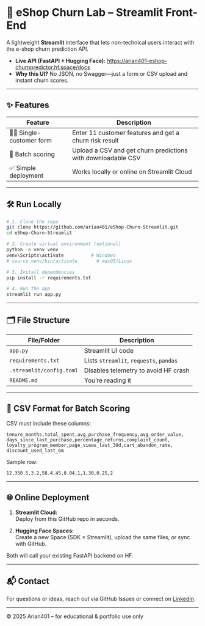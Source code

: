 # 🛒 eShop Churn Lab – Streamlit Front-End

A lightweight **Streamlit** interface that lets non-technical users interact with the e-shop churn prediction API.

- **Live API (FastAPI + Hugging Face):** https://arian401-eshop-churnpredictor.hf.space/docs
- **Why this UI?** No JSON, no Swagger—just a form or CSV upload and instant churn scores.

---

## ✨ Features
| Feature              | Description                                                  |
|----------------------|--------------------------------------------------------------|
| 🧑‍💻 Single-customer form | Enter 11 customer features and get a churn risk result        |
| 📄 Batch scoring     | Upload a CSV and get churn predictions with downloadable CSV |
| ✅ Simple deployment | Works locally or online on Streamlit Cloud                   |

---

## 🛠 Run Locally

```bash
# 1. Clone the repo
git clone https://github.com/arian401/eShop-Churn-Streamlit.git
cd eShop-Churn-Streamlit

# 2. Create virtual environment (optional)
python -m venv venv
venv\Scripts\activate          # Windows
# source venv/bin/activate       # macOS/Linux

# 3. Install dependencies
pip install -r requirements.txt

# 4. Run the app
streamlit run app.py
```

---

## 🗂 File Structure

| File/Folder              | Description                             |
|--------------------------|-----------------------------------------|
| `app.py`                 | Streamlit UI code                       |
| `requirements.txt`       | Lists `streamlit`, `requests`, `pandas` |
| `.streamlit/config.toml` | Disables telemetry to avoid HF crash    |
| `README.md`              | You’re reading it                       |

---

## 📑 CSV Format for Batch Scoring

CSV must include these columns:

```
tenure_months,total_spent,avg_purchase_frequency,avg_order_value,
days_since_last_purchase,percentage_returns,complaint_count,
loyalty_program_member,page_views_last_30d,cart_abandon_rate,
discount_used_last_6m
```

Sample row:

```
12,350.5,3.2,58.4,45,0.04,1,1,30,0.25,2
```

---

## 🌐 Online Deployment

1. **Streamlit Cloud:**  
   Deploy from this GitHub repo in seconds.

2. **Hugging Face Spaces:**  
   Create a new Space (SDK = Streamlit), upload the same files, or sync with GitHub.

Both will call your existing FastAPI backend on HF.

---

## 📬 Contact

For questions or ideas, reach out via GitHub Issues or connect on [LinkedIn](https://www.linkedin.com/in/your-profile).

---

© 2025 Arian401 – for educational & portfolio use only
